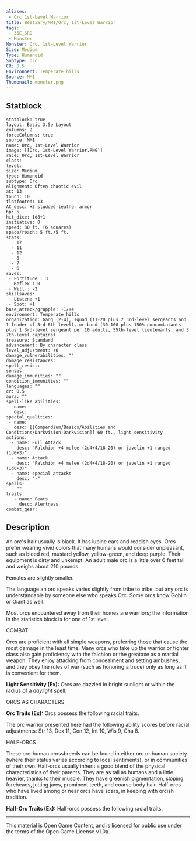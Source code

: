 ```yaml
---
aliases:
 - Orc 1st-Level Warrior
title: Bestiary/MM1/Orc, 1st-Level Warrior
tags: 
 - 35E_SRD
 - Monster
Monster: Orc, 1st-Level Warrior
Size: Medium
Type: Humanoid
Subtype: Orc
CR: 0.5
Environnent: Temperate hills
Source: MM1
Thumbnail: monster.png
---
```


## Statblock

```statblock
statblock: true
layout: Basic 3.5e Layout
columns: 2
forceColumns: true
source: MM1 
name: Orc, 1st-Level Warrior
image: [[Orc, 1st-Level Warrior.PNG]]
race: Orc, 1st-Level Warrior
class: 
level: 
size: Medium
type: Humanoid
subtype: Orc
alignment: Often chaotic evil
ac: 13
touch: 10
flatfooted: 13
AC_desc: +3 studded leather armor
hp: 5
hit_dice: 1d8+1
initiative: 0
speed: 30 ft. (6 squares)
space/reach: 5 ft./5 ft.
stats:
  - 17
  - 11
  - 12
  - 8
  - 7
  - 6
saves:
 - Fortitude : 3
 - Reflex : 0
 - Will : -2
skillsaves:
 - Listen: +1
 - Spot: +1
base_attack/grapple: +1/+4
environment: Temperate hills
organization: Gang (2-4), squad (11-20 plus 2 3rd-level sergeants and 1 leader of 3rd-6th level), or band (30-100 plus 150% noncombatants plus 1 3rd-level sergeant per 10 adults, 55th-level lieutenants, and 3 7th-level captains)
treasure: Standard
advancement: By character class
level_adjustment: +0
damage_vulnerabilities: ""
damage_resistances: 
spell_resist: 
senses: 
damage_immunities: ""
condition_immunities: ""
languages: ""
cr: 0.5
aura: ""
spell-like_abilities:
 - name: 
   desc: 
special_qualities:
 - name:
   desc: [[Compendium/Basics/Abilities and Conditions/Darkvision|Darkvision]] 60 ft., light sensitivity
actions:
  - name: Full Attack
    desc: "Falchion +4 melee (2d4+4/18-20) or javelin +1 ranged (1d6+3)"
  - name: Attack
    desc: "Falchion +4 melee (2d4+4/18-20) or javelin +1 ranged (1d6+3)"
  - name: special attacks
    desc: "-"
spells:
  - ""
traits:
   - name: Feats
     desc: Alertness
combat_gear:  
```

## Description



An orc's hair usually is black. It has lupine ears and reddish eyes. Orcs prefer wearing vivid colors that many humans would consider unpleasant, such as blood red, mustard yellow, yellow-green, and deep purple. Their equipment is dirty and unkempt. An adult male orc is a little over 6 feet tall and weighs about 210 pounds.

Females are slightly smaller.

The language an orc speaks varies slightly from tribe to tribe, but any orc is understandable by someone else who speaks Orc. Some orcs know Goblin or Giant as well.

Most orcs encountered away from their homes are warriors; the information in the statistics block is for one of 1st level.

COMBAT

Orcs are proficient with all simple weapons, preferring those that cause the most damage in the least time. Many orcs who take up the warrior or fighter class also gain proficiency with the falchion or the greataxe as a martial weapon. They enjoy attacking from concealment and setting ambushes, and they obey the rules of war (such as honoring a truce) only as long as it is convenient for them.


**Light Sensitivity (Ex):** Orcs are dazzled in bright sunlight or within the radius of a *daylight* spell.

ORCS AS CHARACTERS


**Orc Traits (Ex):** Orcs possess the following racial traits.

The orc warrior presented here had the following ability scores before racial adjustments: Str 13, Dex 11, Con 12, Int 10, Wis 9, Cha 8.

HALF-ORCS

These orc-human crossbreeds can be found in either orc or human society (where their status varies according to local sentiments), or in communities of their own. Half-orcs usually inherit a good blend of the physical characteristics of their parents. They are as tall as humans and a little heavier, thanks to their muscle. They have greenish pigmentation, sloping foreheads, jutting jaws, prominent teeth, and coarse body hair. Half-orcs who have lived among or near orcs have scars, in keeping with orcish tradition.


**Half-Orc Traits (Ex):** Half-orcs possess the following racial traits.

---

This material is Open Game Content, and is licensed for public use under the terms of the Open Game License v1.0a.
